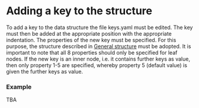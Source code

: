 # Adding a key to the structure

To add a key to the data structure the file keys.yaml must be edited. The key must then be added at the appropriate position with the appropriate indentation. The properties of the new key must be specified. For this purpose, the structure described in [General structure](structure.md) must be adopted. It is important to note that all 8 properties should only be specified for leaf nodes. If the new key is an inner node, i.e. it contains further keys as value, then only property 1-5 are specified, whereby property 5 (default value) is given the further keys as value.

### Example

TBA
